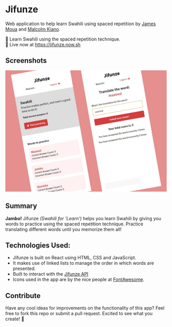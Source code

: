 # Jifunze
Web application to help learn Swahili using spaced repetition by [James Moua](https://github.com/HueHealer) and [Malcolm Kiano](https://github.com/malcolmkiano).

🧠 Learn Swahili using the spaced repetition technique.<br />
🚀 Live now at https://jifunze.now.sh<br />

## Screenshots

![mobile](./public/jifunze.jpg)

## Summary

**Jambo!** Jifunze _(Swahili for 'Learn')_ helps you learn Swahili by giving you words to practice using the spaced repetition technique. Practice translating different words until you memorize them all!

## Technologies Used:

- Jifunze is built on React using HTML, CSS and JavaScript.
- It makes use of linked lists to manage the order in which words are presented.
- Built to interact with the [Jifunze API](https://github.com/thinkful-ei-macaw/jifunze-api)
- Icons used in the app are by the nice people at [FontAwesome](https://fontawesome.com). 

## Contribute

Have any cool ideas for improvements on the functionality of this app? Feel free to fork this repo or submit a pull request. Excited to see what you create! 🤩<br />
